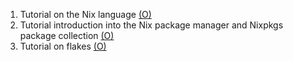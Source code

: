 1. Tutorial on the Nix language [(O)](https://nixcloud.io/tour/?id=introduction/nix)
2. Tutorial introduction into the Nix package manager and Nixpkgs package collection [(O)](https://nixos.org/guides/nix-pills/)
3. Tutorial on flakes [(O)](https://nixos-and-flakes.thiscute.world)
